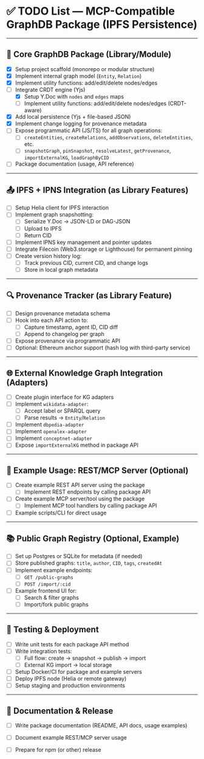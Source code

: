 # ✅ TODO List — MCP-Compatible GraphDB Package (IPFS Persistence)

---

## 🧠 Core GraphDB Package (Library/Module)

- [x] Setup project scaffold (monorepo or modular structure)
- [x] Implement internal graph model (`Entity`, `Relation`)
- [x] Implement utility functions: add/edit/delete nodes/edges
- [ ] Integrate CRDT engine (Yjs)
  - [x] Setup Y.Doc with `nodes` and `edges` maps
  - [ ] Implement utility functions: add/edit/delete nodes/edges (CRDT-aware)
- [x] Add local persistence (Yjs + file-based JSON)
- [x] Implement change logging for provenance metadata
- [ ] Expose programmatic API (JS/TS) for all graph operations:
  - [ ] `createEntities`, `createRelations`, `addObservations`, `deleteEntities`, etc.
  - [ ] `snapshotGraph`, `pinSnapshot`, `resolveLatest`, `getProvenance`, `importExternalKG`, `loadGraphByCID`
- [ ] Package documentation (usage, API reference)

---

## 📤 IPFS + IPNS Integration (as Library Features)

- [ ] Setup Helia client for IPFS interaction
- [ ] Implement graph snapshotting:
  - [ ] Serialize Y.Doc → JSON-LD or DAG-JSON
  - [ ] Upload to IPFS
  - [ ] Return CID
- [ ] Implement IPNS key management and pointer updates
- [ ] Integrate Filecoin (Web3.storage or Lighthouse) for permanent pinning
- [ ] Create version history log:
  - [ ] Track previous CID, current CID, and change logs
  - [ ] Store in local graph metadata

---

## 🔍 Provenance Tracker (as Library Feature)

- [ ] Design provenance metadata schema
- [ ] Hook into each API action to:
  - [ ] Capture timestamp, agent ID, CID diff
  - [ ] Append to changelog per graph
- [ ] Expose provenance via programmatic API
- [ ] Optional: Ethereum anchor support (hash log with third-party service)

---

## 🌐 External Knowledge Graph Integration (Adapters)

- [ ] Create plugin interface for KG adapters
- [ ] Implement `wikidata-adapter`:
  - [ ] Accept label or SPARQL query
  - [ ] Parse results → `Entity`/`Relation`
- [ ] Implement `dbpedia-adapter`
- [ ] Implement `openalex-adapter`
- [ ] Implement `conceptnet-adapter`
- [ ] Expose `importExternalKG` method in package API

---

## 🧩 Example Usage: REST/MCP Server (Optional)

- [ ] Create example REST API server using the package
  - [ ] Implement REST endpoints by calling package API
- [ ] Create example MCP server/tool using the package
  - [ ] Implement MCP tool handlers by calling package API
- [ ] Example scripts/CLI for direct usage

---

## 📚 Public Graph Registry (Optional, Example)

- [ ] Set up Postgres or SQLite for metadata (if needed)
- [ ] Store published graphs: `title`, `author`, `CID`, `tags`, `createdAt`
- [ ] Implement example endpoints:
  - [ ] `GET /public-graphs`
  - [ ] `POST /import/:cid`
- [ ] Example frontend UI for:
  - [ ] Search & filter graphs
  - [ ] Import/fork public graphs

---

## 🧪 Testing & Deployment

- [ ] Write unit tests for each package API method
- [ ] Write integration tests:
  - [ ] Full flow: create → snapshot → publish → import
  - [ ] External KG import → local storage
- [ ] Setup Docker/CI for package and example servers
- [ ] Deploy IPFS node (Helia or remote gateway)
- [ ] Setup staging and production environments

---

## 📖 Documentation & Release

- [ ] Write package documentation (README, API docs, usage examples)
- [ ] Document example REST/MCP server usage
- [ ] Prepare for npm (or other) release

